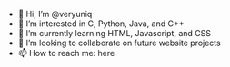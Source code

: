 - 👋 Hi, I’m @veryuniq
- 👀 I’m interested in C, Python, Java, and C++
- 🌱 I’m currently learning HTML, Javascript, and CSS
- 💞️ I’m looking to collaborate on future website projects
- 📫 How to reach me: here

<!---
veryuniq/veryuniq is a ✨ special ✨ repository because its `README.md` (this file) appears on your GitHub profile.
You can click the Preview link to take a look at your changes.
--->
